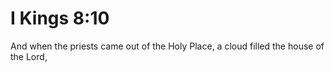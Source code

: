 # I Kings 8:10

And when the priests came out of the Holy Place, a cloud filled the house of the Lord,
